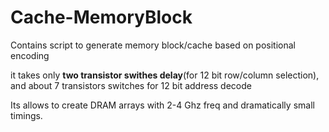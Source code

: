 # Cache-MemoryBlock
Contains script to generate memory block/cache based on positional encoding

it takes only **two transistor swithes delay**(for 12 bit row/column selection), and about 7 transistors switches for 12 bit address decode

Its allows to create DRAM arrays with 2-4 Ghz freq and dramatically small timings.
